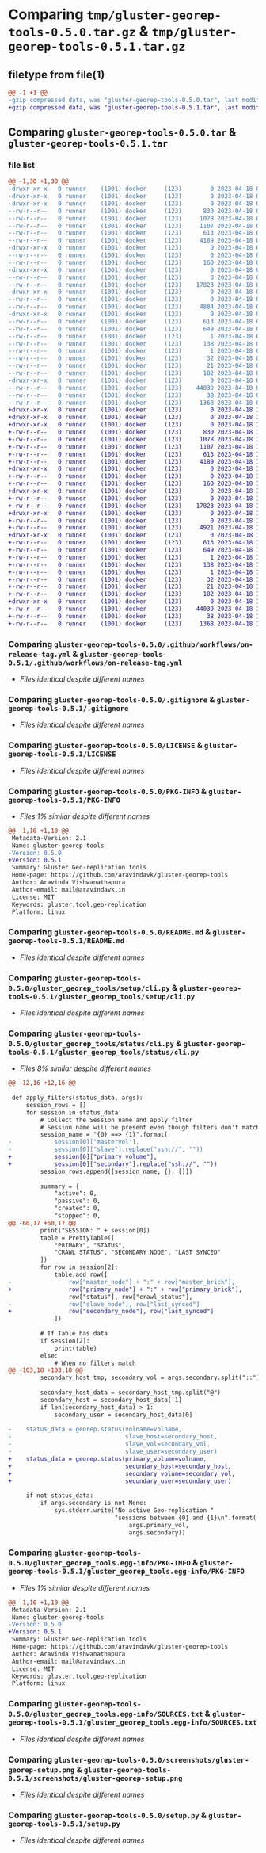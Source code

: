 # Comparing `tmp/gluster-georep-tools-0.5.0.tar.gz` & `tmp/gluster-georep-tools-0.5.1.tar.gz`

## filetype from file(1)

```diff
@@ -1 +1 @@
-gzip compressed data, was "gluster-georep-tools-0.5.0.tar", last modified: Tue Apr 18 08:31:08 2023, max compression
+gzip compressed data, was "gluster-georep-tools-0.5.1.tar", last modified: Tue Apr 18 16:12:01 2023, max compression
```

## Comparing `gluster-georep-tools-0.5.0.tar` & `gluster-georep-tools-0.5.1.tar`

### file list

```diff
@@ -1,30 +1,30 @@
-drwxr-xr-x   0 runner    (1001) docker     (123)        0 2023-04-18 08:31:08.233636 gluster-georep-tools-0.5.0/
-drwxr-xr-x   0 runner    (1001) docker     (123)        0 2023-04-18 08:31:08.233636 gluster-georep-tools-0.5.0/.github/
-drwxr-xr-x   0 runner    (1001) docker     (123)        0 2023-04-18 08:31:08.233636 gluster-georep-tools-0.5.0/.github/workflows/
--rw-r--r--   0 runner    (1001) docker     (123)      830 2023-04-18 08:30:57.000000 gluster-georep-tools-0.5.0/.github/workflows/on-release-tag.yml
--rw-r--r--   0 runner    (1001) docker     (123)     1078 2023-04-18 08:30:57.000000 gluster-georep-tools-0.5.0/.gitignore
--rw-r--r--   0 runner    (1001) docker     (123)     1107 2023-04-18 08:30:57.000000 gluster-georep-tools-0.5.0/LICENSE
--rw-r--r--   0 runner    (1001) docker     (123)      613 2023-04-18 08:31:08.233636 gluster-georep-tools-0.5.0/PKG-INFO
--rw-r--r--   0 runner    (1001) docker     (123)     4189 2023-04-18 08:30:57.000000 gluster-georep-tools-0.5.0/README.md
-drwxr-xr-x   0 runner    (1001) docker     (123)        0 2023-04-18 08:31:08.233636 gluster-georep-tools-0.5.0/gluster_georep_tools/
--rw-r--r--   0 runner    (1001) docker     (123)        0 2023-04-18 08:30:57.000000 gluster-georep-tools-0.5.0/gluster_georep_tools/__init__.py
--rw-r--r--   0 runner    (1001) docker     (123)      160 2023-04-18 08:31:07.000000 gluster-georep-tools-0.5.0/gluster_georep_tools/_version.py
-drwxr-xr-x   0 runner    (1001) docker     (123)        0 2023-04-18 08:31:08.233636 gluster-georep-tools-0.5.0/gluster_georep_tools/setup/
--rw-r--r--   0 runner    (1001) docker     (123)        0 2023-04-18 08:30:57.000000 gluster-georep-tools-0.5.0/gluster_georep_tools/setup/__init__.py
--rw-r--r--   0 runner    (1001) docker     (123)    17823 2023-04-18 08:30:57.000000 gluster-georep-tools-0.5.0/gluster_georep_tools/setup/cli.py
-drwxr-xr-x   0 runner    (1001) docker     (123)        0 2023-04-18 08:31:08.233636 gluster-georep-tools-0.5.0/gluster_georep_tools/status/
--rw-r--r--   0 runner    (1001) docker     (123)        0 2023-04-18 08:30:57.000000 gluster-georep-tools-0.5.0/gluster_georep_tools/status/__init__.py
--rw-r--r--   0 runner    (1001) docker     (123)     4884 2023-04-18 08:30:57.000000 gluster-georep-tools-0.5.0/gluster_georep_tools/status/cli.py
-drwxr-xr-x   0 runner    (1001) docker     (123)        0 2023-04-18 08:31:08.233636 gluster-georep-tools-0.5.0/gluster_georep_tools.egg-info/
--rw-r--r--   0 runner    (1001) docker     (123)      613 2023-04-18 08:31:08.000000 gluster-georep-tools-0.5.0/gluster_georep_tools.egg-info/PKG-INFO
--rw-r--r--   0 runner    (1001) docker     (123)      649 2023-04-18 08:31:08.000000 gluster-georep-tools-0.5.0/gluster_georep_tools.egg-info/SOURCES.txt
--rw-r--r--   0 runner    (1001) docker     (123)        1 2023-04-18 08:31:08.000000 gluster-georep-tools-0.5.0/gluster_georep_tools.egg-info/dependency_links.txt
--rw-r--r--   0 runner    (1001) docker     (123)      138 2023-04-18 08:31:08.000000 gluster-georep-tools-0.5.0/gluster_georep_tools.egg-info/entry_points.txt
--rw-r--r--   0 runner    (1001) docker     (123)        1 2023-04-18 08:31:08.000000 gluster-georep-tools-0.5.0/gluster_georep_tools.egg-info/not-zip-safe
--rw-r--r--   0 runner    (1001) docker     (123)       32 2023-04-18 08:31:08.000000 gluster-georep-tools-0.5.0/gluster_georep_tools.egg-info/requires.txt
--rw-r--r--   0 runner    (1001) docker     (123)       21 2023-04-18 08:31:08.000000 gluster-georep-tools-0.5.0/gluster_georep_tools.egg-info/top_level.txt
--rw-r--r--   0 runner    (1001) docker     (123)      182 2023-04-18 08:30:57.000000 gluster-georep-tools-0.5.0/pyproject.toml
-drwxr-xr-x   0 runner    (1001) docker     (123)        0 2023-04-18 08:31:08.233636 gluster-georep-tools-0.5.0/screenshots/
--rw-r--r--   0 runner    (1001) docker     (123)    44039 2023-04-18 08:30:57.000000 gluster-georep-tools-0.5.0/screenshots/gluster-georep-setup.png
--rw-r--r--   0 runner    (1001) docker     (123)       38 2023-04-18 08:31:08.233636 gluster-georep-tools-0.5.0/setup.cfg
--rw-r--r--   0 runner    (1001) docker     (123)     1368 2023-04-18 08:30:57.000000 gluster-georep-tools-0.5.0/setup.py
+drwxr-xr-x   0 runner    (1001) docker     (123)        0 2023-04-18 16:12:01.420158 gluster-georep-tools-0.5.1/
+drwxr-xr-x   0 runner    (1001) docker     (123)        0 2023-04-18 16:12:01.420158 gluster-georep-tools-0.5.1/.github/
+drwxr-xr-x   0 runner    (1001) docker     (123)        0 2023-04-18 16:12:01.420158 gluster-georep-tools-0.5.1/.github/workflows/
+-rw-r--r--   0 runner    (1001) docker     (123)      830 2023-04-18 16:11:52.000000 gluster-georep-tools-0.5.1/.github/workflows/on-release-tag.yml
+-rw-r--r--   0 runner    (1001) docker     (123)     1078 2023-04-18 16:11:52.000000 gluster-georep-tools-0.5.1/.gitignore
+-rw-r--r--   0 runner    (1001) docker     (123)     1107 2023-04-18 16:11:52.000000 gluster-georep-tools-0.5.1/LICENSE
+-rw-r--r--   0 runner    (1001) docker     (123)      613 2023-04-18 16:12:01.420158 gluster-georep-tools-0.5.1/PKG-INFO
+-rw-r--r--   0 runner    (1001) docker     (123)     4189 2023-04-18 16:11:52.000000 gluster-georep-tools-0.5.1/README.md
+drwxr-xr-x   0 runner    (1001) docker     (123)        0 2023-04-18 16:12:01.420158 gluster-georep-tools-0.5.1/gluster_georep_tools/
+-rw-r--r--   0 runner    (1001) docker     (123)        0 2023-04-18 16:11:52.000000 gluster-georep-tools-0.5.1/gluster_georep_tools/__init__.py
+-rw-r--r--   0 runner    (1001) docker     (123)      160 2023-04-18 16:12:01.000000 gluster-georep-tools-0.5.1/gluster_georep_tools/_version.py
+drwxr-xr-x   0 runner    (1001) docker     (123)        0 2023-04-18 16:12:01.420158 gluster-georep-tools-0.5.1/gluster_georep_tools/setup/
+-rw-r--r--   0 runner    (1001) docker     (123)        0 2023-04-18 16:11:52.000000 gluster-georep-tools-0.5.1/gluster_georep_tools/setup/__init__.py
+-rw-r--r--   0 runner    (1001) docker     (123)    17823 2023-04-18 16:11:52.000000 gluster-georep-tools-0.5.1/gluster_georep_tools/setup/cli.py
+drwxr-xr-x   0 runner    (1001) docker     (123)        0 2023-04-18 16:12:01.420158 gluster-georep-tools-0.5.1/gluster_georep_tools/status/
+-rw-r--r--   0 runner    (1001) docker     (123)        0 2023-04-18 16:11:52.000000 gluster-georep-tools-0.5.1/gluster_georep_tools/status/__init__.py
+-rw-r--r--   0 runner    (1001) docker     (123)     4921 2023-04-18 16:11:52.000000 gluster-georep-tools-0.5.1/gluster_georep_tools/status/cli.py
+drwxr-xr-x   0 runner    (1001) docker     (123)        0 2023-04-18 16:12:01.420158 gluster-georep-tools-0.5.1/gluster_georep_tools.egg-info/
+-rw-r--r--   0 runner    (1001) docker     (123)      613 2023-04-18 16:12:01.000000 gluster-georep-tools-0.5.1/gluster_georep_tools.egg-info/PKG-INFO
+-rw-r--r--   0 runner    (1001) docker     (123)      649 2023-04-18 16:12:01.000000 gluster-georep-tools-0.5.1/gluster_georep_tools.egg-info/SOURCES.txt
+-rw-r--r--   0 runner    (1001) docker     (123)        1 2023-04-18 16:12:01.000000 gluster-georep-tools-0.5.1/gluster_georep_tools.egg-info/dependency_links.txt
+-rw-r--r--   0 runner    (1001) docker     (123)      138 2023-04-18 16:12:01.000000 gluster-georep-tools-0.5.1/gluster_georep_tools.egg-info/entry_points.txt
+-rw-r--r--   0 runner    (1001) docker     (123)        1 2023-04-18 16:12:01.000000 gluster-georep-tools-0.5.1/gluster_georep_tools.egg-info/not-zip-safe
+-rw-r--r--   0 runner    (1001) docker     (123)       32 2023-04-18 16:12:01.000000 gluster-georep-tools-0.5.1/gluster_georep_tools.egg-info/requires.txt
+-rw-r--r--   0 runner    (1001) docker     (123)       21 2023-04-18 16:12:01.000000 gluster-georep-tools-0.5.1/gluster_georep_tools.egg-info/top_level.txt
+-rw-r--r--   0 runner    (1001) docker     (123)      182 2023-04-18 16:11:52.000000 gluster-georep-tools-0.5.1/pyproject.toml
+drwxr-xr-x   0 runner    (1001) docker     (123)        0 2023-04-18 16:12:01.420158 gluster-georep-tools-0.5.1/screenshots/
+-rw-r--r--   0 runner    (1001) docker     (123)    44039 2023-04-18 16:11:52.000000 gluster-georep-tools-0.5.1/screenshots/gluster-georep-setup.png
+-rw-r--r--   0 runner    (1001) docker     (123)       38 2023-04-18 16:12:01.420158 gluster-georep-tools-0.5.1/setup.cfg
+-rw-r--r--   0 runner    (1001) docker     (123)     1368 2023-04-18 16:11:52.000000 gluster-georep-tools-0.5.1/setup.py
```

### Comparing `gluster-georep-tools-0.5.0/.github/workflows/on-release-tag.yml` & `gluster-georep-tools-0.5.1/.github/workflows/on-release-tag.yml`

 * *Files identical despite different names*

### Comparing `gluster-georep-tools-0.5.0/.gitignore` & `gluster-georep-tools-0.5.1/.gitignore`

 * *Files identical despite different names*

### Comparing `gluster-georep-tools-0.5.0/LICENSE` & `gluster-georep-tools-0.5.1/LICENSE`

 * *Files identical despite different names*

### Comparing `gluster-georep-tools-0.5.0/PKG-INFO` & `gluster-georep-tools-0.5.1/PKG-INFO`

 * *Files 1% similar despite different names*

```diff
@@ -1,10 +1,10 @@
 Metadata-Version: 2.1
 Name: gluster-georep-tools
-Version: 0.5.0
+Version: 0.5.1
 Summary: Gluster Geo-replication tools
 Home-page: https://github.com/aravindavk/gluster-georep-tools
 Author: Aravinda Vishwanathapura
 Author-email: mail@aravindavk.in
 License: MIT
 Keywords: gluster,tool,geo-replication
 Platform: linux
```

### Comparing `gluster-georep-tools-0.5.0/README.md` & `gluster-georep-tools-0.5.1/README.md`

 * *Files identical despite different names*

### Comparing `gluster-georep-tools-0.5.0/gluster_georep_tools/setup/cli.py` & `gluster-georep-tools-0.5.1/gluster_georep_tools/setup/cli.py`

 * *Files identical despite different names*

### Comparing `gluster-georep-tools-0.5.0/gluster_georep_tools/status/cli.py` & `gluster-georep-tools-0.5.1/gluster_georep_tools/status/cli.py`

 * *Files 8% similar despite different names*

```diff
@@ -12,16 +12,16 @@
 
 def apply_filters(status_data, args):
     session_rows = []
     for session in status_data:
         # Collect the Session name and apply filter
         # Session name will be present even though filters don't match
         session_name = "{0} ==> {1}".format(
-            session[0]["mastervol"],
-            session[0]["slave"].replace("ssh://", ""))
+            session[0]["primary_volume"],
+            session[0]["secondary"].replace("ssh://", ""))
         session_rows.append([session_name, {}, []])
 
         summary = {
             "active": 0,
             "passive": 0,
             "created": 0,
             "stopped": 0,
@@ -60,17 +60,17 @@
         print("SESSION: " + session[0])
         table = PrettyTable([
             "PRIMARY", "STATUS",
             "CRAWL STATUS", "SECONDARY NODE", "LAST SYNCED"
         ])
         for row in session[2]:
             table.add_row([
-                row["master_node"] + ":" + row["master_brick"],
+                row["primary_node"] + ":" + row["primary_brick"],
                 row["status"], row["crawl_status"],
-                row["slave_node"], row["last_synced"]
+                row["secondary_node"], row["last_synced"]
             ])
 
         # If Table has data
         if session[2]:
             print(table)
         else:
             # When no filters match
@@ -103,18 +103,18 @@
         secondary_host_tmp, secondary_vol = args.secondary.split("::")
 
         secondary_host_data = secondary_host_tmp.split("@")
         secondary_host = secondary_host_data[-1]
         if len(secondary_host_data) > 1:
             secondary_user = secondary_host_data[0]
 
-    status_data = georep.status(volname=volname,
-                                slave_host=secondary_host,
-                                slave_vol=secondary_vol,
-                                slave_user=secondary_user)
+    status_data = georep.status(primary_volume=volname,
+                                secondary_host=secondary_host,
+                                secondary_volume=secondary_vol,
+                                secondary_user=secondary_user)
 
     if not status_data:
         if args.secondary is not None:
             sys.stderr.write("No active Geo-replication "
                              "sessions between {0} and {1}\n".format(
                                  args.primary_vol,
                                  args.secondary))
```

### Comparing `gluster-georep-tools-0.5.0/gluster_georep_tools.egg-info/PKG-INFO` & `gluster-georep-tools-0.5.1/gluster_georep_tools.egg-info/PKG-INFO`

 * *Files 1% similar despite different names*

```diff
@@ -1,10 +1,10 @@
 Metadata-Version: 2.1
 Name: gluster-georep-tools
-Version: 0.5.0
+Version: 0.5.1
 Summary: Gluster Geo-replication tools
 Home-page: https://github.com/aravindavk/gluster-georep-tools
 Author: Aravinda Vishwanathapura
 Author-email: mail@aravindavk.in
 License: MIT
 Keywords: gluster,tool,geo-replication
 Platform: linux
```

### Comparing `gluster-georep-tools-0.5.0/gluster_georep_tools.egg-info/SOURCES.txt` & `gluster-georep-tools-0.5.1/gluster_georep_tools.egg-info/SOURCES.txt`

 * *Files identical despite different names*

### Comparing `gluster-georep-tools-0.5.0/screenshots/gluster-georep-setup.png` & `gluster-georep-tools-0.5.1/screenshots/gluster-georep-setup.png`

 * *Files identical despite different names*

### Comparing `gluster-georep-tools-0.5.0/setup.py` & `gluster-georep-tools-0.5.1/setup.py`

 * *Files identical despite different names*

